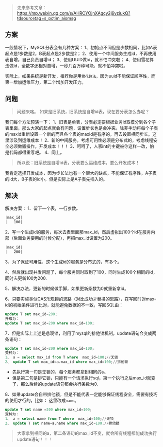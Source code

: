 > 先来参考文章：https://mp.weixin.qq.com/s/AHRCYOjnXAgcy2j6vziukQ?tdsourcetag=s_pctim_aiomsg

## 方案
一般情况下，MySQL分表会有几种方案：
1、初始点不同但是步数相同，比如A表起点是1步数是2，B表起点是2步数是2；
2、使用一个中间服务生成id，不再使用表自增，自己负责自增id；
3、使用UUID做id，就不怕冲突啦；
4、使用雪花算法做id，全数字还相对自增，一秒几百万种可能，就不怕冲突啦。

实际上，如果系统是新开发，推荐你是用```雪花算法```，因为uuid不能保证顺序性，而第一增加运维压力，第二个增加开发压力。

## 问题
> 问题来咯。
> 如果是旧系统，旧系统是自增id表，现在要分表怎么办呢？

我们每个方法预演一下：
1、旧表是单表，分表必定要根据业务id取模分到各个子表里面，那么大家的起点就会有问题，设置步长也是会冲突。除非手动将每个子表的maxid重新设置一个新的而且各个表的maxid是有序的，再去设置相同步长。这里涉及到运维成本！
2、新的中间服务，考虑可用性必须是分布式的，考虑线程安全必须做骚操作，开发成本！！！
3、呵呵了，人家int的主键被你这样一改，怕是代码都得重写吧。
4、同上。

> 所以说：旧系统是自增id表，分表要么运维成本，要么开发成本！

我肯定选择开发成本，因为步长法也有一个很大的缺点，不能保证有序性，A子表的id大，B子表的id小，但是实际上是A子表先插入的。

## 解决

解决方案：
1、留下一个表，一行参数。
```xml
|max_id|
|   100|
```

2、写一个生成id的服务，每次去表里面那max_id，然后虚拟出100个id在服务内部（后面业务要用的时候分配），再把max_id设置为200。
```xml
|max_id|
|   200|
```

3、为了保证可用性，这个生成id的服务是分布式的，有多个。

4、然后就出现并发问题了，每个服务同时取到了100，同时生成100个相同的id，同时去更新100为200.

5、解决办法，更新的时候做手脚，如果更新条数为0就重新拿id。

6、只要实施类似CAS乐观锁的思路（对比成功才替换的思路），在写回时对max-id的初始条件进行比对，就能避免数据的不一致，写回SQL由：
```sql
update T set max_id=200;
升级为：
update T set max_id=200 where max_id=100;
```

7、但是实际上上述是悲观锁，利用了mysql的排他锁机制，update语句会变成两条语句：
```sql
update T set max_id=200 where max_id=100;
变种为：
1、 a = select max_id from T where  max_id=100;//无锁
2、 update T set max_id=a.max_id where max_id=100;//排他锁
```
* 先执行第一句是无锁的，每个服务都拿到相同的a。
* 但是第二句是排它锁，只能有一个请求执行sql，第一个执行之后max_id就变了，那么后续的update语句都会执行条数为0.

8、如果update会自带排他锁，但是不能代表一定能够保证线程安全，需要有技巧的使用才行的，比如：
这里改成```name```。
```sql
update T set name =200 where max_id=100;
变种为：
1、 a = select name from T where  max_id=100;//无锁
2、 update T set name=a.name where max_id=100;//排他锁
```
> 大家拿到相同的a，第二条语句的max_id不变，就会所有线程都能成功执行update语句！！！
